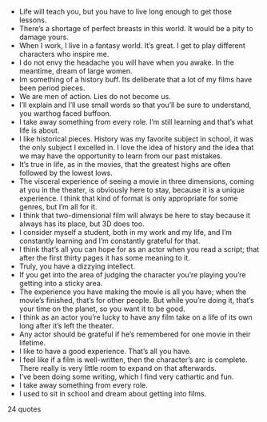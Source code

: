  - Life will teach you, but you have to live long enough to get those lessons.
 - There’s a shortage of perfect breasts in this world. It would be a pity to damage yours.
 - When I work, I live in a fantasy world. It’s great. I get to play different characters who inspire me.
 - I do not envy the headache you will have when you awake. In the meantime, dream of large women.
 - Im something of a history buff. Its deliberate that a lot of my films have been period pieces.
 - We are men of action. Lies do not become us.
 - I’ll explain and I’ll use small words so that you’ll be sure to understand, you warthog faced buffoon.
 - I take away something from every role. I’m still learning and that’s what life is about.
 - I like historical pieces. History was my favorite subject in school, it was the only subject I excelled in. I love the idea of history and the idea that we may have the opportunity to learn from our past mistakes.
 - It’s true in life, as in the movies, that the greatest highs are often followed by the lowest lows.
 - The visceral experience of seeing a movie in three dimensions, coming at you in the theater, is obviously here to stay, because it is a unique experience. I think that kind of format is only appropriate for some genres, but I’m all for it.
 - I think that two-dimensional film will always be here to stay because it always has its place, but 3D does too.
 - I consider myself a student, both in my work and my life, and I’m constantly learning and I’m constantly grateful for that.
 - I think that’s all you can hope for as an actor when you read a script; that after the first thirty pages it has some meaning to it.
 - Truly, you have a dizzying intellect.
 - If you get into the area of judging the character you’re playing you’re getting into a sticky area.
 - The experience you have making the movie is all you have; when the movie’s finished, that’s for other people. But while you’re doing it, that’s your time on the planet, so you want it to be good.
 - I think as an actor you’re lucky to have any film take on a life of its own long after it’s left the theater.
 - Any actor should be grateful if he’s remembered for one movie in their lifetime.
 - I like to have a good experience. That’s all you have.
 - I feel like if a film is well-written, then the character’s arc is complete. There really is very little room to expand on that afterwards.
 - I’ve been doing some writing, which I find very cathartic and fun.
 - I take away something from every role.
 - I used to sit in school and dream about getting into films.

24 quotes